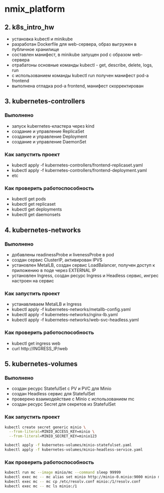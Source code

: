 # nmix_platform

## 2. k8s_intro_hw

* установка kubectl и minikube
* разработан Dockerfile для web-сервера, образ выгружен в публичное хранилище
* составлен манифест, в minikube запущен pod с образом web-сервера
* отрабатоны основные команды kubectl - get, describe, delete, logs, run
* с использованием команды kubectl run получен манифест pod-а frontend
* выполнена отладка pod-а frontend, манифест скорректирован

## 3. kubernetes-controllers

### Выполнено

* запуск kubernetes-кластера через kind
* создание и управление ReplicaSet
* создание и управление Deployment
* создание и управление DaemonSet

### Как запустить проект

* kubectl apply -f kubernetes-controllers/frontend-replicaset.yaml
* kubectl apply -f kubernetes-controllers/frontend-deployment.yaml
* etc

### Как проверить работоспособность

* kubectl get pods
* kubectl get replicaset
* kubectl get deployments
* kubectl get daemonsets

## 4. kubernetes-networks

### Выполнено

* добавлены readinessProbe и livenessProbe в pod
* создан сервис ClusterIP, активирован IPVS
* установлен MetalLB, создан сервис LoadBalancer, получен доступ к приложению в поде через EXTERNAL IP
* установлен Ingress, создан ресурс Ingress и Headless сервис, ингрес настроен на сервис

### Как запустить проект

* устанавливаем MetalLB и Ingress
* kubectl apply -f kubernetes-networks/metallb-config.yaml
* kubectl apply -f kubernetes-networks/nginx-lb.yaml
* kubectl apply -f kubernetes-networks/web-svc-headless.yaml

### Как проверить работоспособность

* kubectl get ingress web
* curl http://INGRESS_IP/web


## 5. kubernetes-volumes

### Выполнено

* создан ресурс StatefulSet c PV и PVC для Minio
* создан Headless сервис для StatefulSet
* проверено взаимодействие с Minio c использованием mc
* создан ресурс Secret для секретов из StatefulSet

### Как запустить проект

```bash
kubectl create secret generic minio \
  --from-literal=MINIO_ACCESS_KEY=minio \
  --from-literal=MINIO_SECRET_KEY=minio123

kubectl apply -f kubernetes-volumes/minio-statefulset.yaml
kubectl apply -f kubernetes-volumes/minio-headless-service.yaml
```

### Как проверить работоспособность

```bash
kubectl run mc --image minio/mc --command sleep 99999
kubectl exec mc -- mc alias set minio http://minio-0.minio:9000 minio minio123
kubectl exec mc -- mc cp /etc/resolv.conf minio:/1/resolv.conf
kubectl exec mc -- mc ls minio:/1
```
